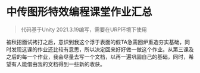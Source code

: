 # 中传图形特效编程课堂作业汇总

> 代码基于Unity 2021.3.19编写，需要在URP环境下使用

被秋招面试拷打之后，意识到我这个浮于表面的假TA急需回炉重造夯实基础，同时发现这课的作业还比较有意思，所以决定回来好好做一做这个作业。从第三课及之后的每一个作业，我会尽量去写一个文档，以再一遍巩固自己的基础，同时，希望有人能借由我的文档得到一些新的收获。